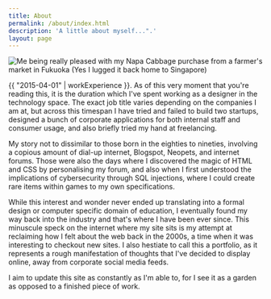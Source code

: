 ```yaml
---
title: About
permalink: /about/index.html
description: 'A little about myself...".'
layout: page
---
```


![Me being really pleased with my Napa Cabbage purchase from a farmer's market in Fukuoka (Yes I lugged it back home to Singapore)](/assets/images/about/about_me.jpg "Me being really pleased with my Napa Cabbage purchase from a farmer's market in Fukuoka (Yes I lugged it back home to Singapore)")

{{ "2015-04-01" | workExperience }}. As of this very moment that you're reading this, it is the duration which I've spent working as a designer in the technology space. The exact job title varies depending on the companies I am at, but across this timespan I have tried and failed to build two startups, designed a bunch of corporate applications for both internal staff and consumer usage, and also briefly tried my hand at freelancing.

My story not to dissimilar to those born in the eighties to nineties, involving a copious amount of dial-up internet, Blogspot, Neopets, and internet forums. Those were also the days where I discovered the magic of HTML and CSS by personalising my forum, and also when I first understood the implications of cybersecurity through SQL injections, where I could create rare items within games to my own specifications.

While this interest and wonder never ended up translating into a formal design or computer specific domain of education, I eventually found my way back into the industry and that's where I have been ever since. This minuscule speck on the internet where my site sits is my attempt at reclaiming how I felt about the web back in the 2000s, a time when it was interesting to checkout new sites. I also hestiate to call this a portfolio, as it represents a rough manifestation of thoughts that I've decided to display online, away from corporate social media feeds.

I aim to update this site as constantly as I'm able to, for I see it as a garden as opposed to a finished piece of work.

